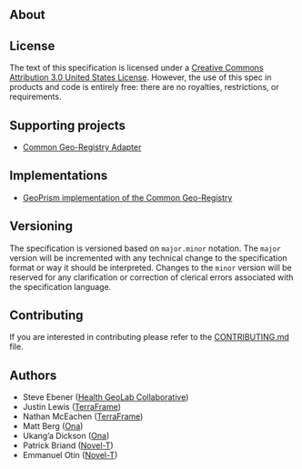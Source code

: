 ## About




## License

The text of this specification is licensed under a
[Creative Commons Attribution 3.0 United States License](http://creativecommons.org/licenses/by/3.0/us/).
However, the use of this spec in products and code is entirely free:
there are no royalties, restrictions, or requirements.

## Supporting projects
* [Common Geo-Registry Adapter](https://github.com/terraframe/common-geo-registry-adapter) 

## Implementations
* [GeoPrism implementation of the Common Geo-Registry](https://github.com/terraframe/geoprism-geo-registry)

## Versioning

The specification is versioned based on `major.minor` notation. The `major` version will be incremented with any technical change to the specification format or way it should be interpreted. Changes to the `minor` version will be reserved for any clarification or correction of clerical errors associated with the specification language.


## Contributing

If you are interested in contributing please refer to the [CONTRIBUTING.md](CONTRIBUTING.md) file.

## Authors

* Steve Ebener ([Health GeoLab Collaborative](https://healthgeolab.net/))
* Justin Lewis ([TerraFrame](https://terraframe.com/))
* Nathan McEachen ([TerraFrame](https://terraframe.com/))
* Matt Berg ([Ona](https://ona.io/home/))
* Ukang’a Dickson ([Ona](https://ona.io/home/))
* Patrick Briand ([Novel-T](http://www.novel-t.ch/))
* Emmanuel Otin ([Novel-T](http://www.novel-t.ch/))

